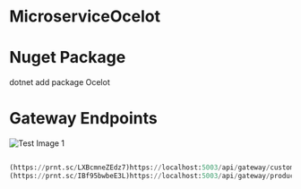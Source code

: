 # MicroserviceOcelot
# Nuget Package
dotnet add package Ocelot

# Gateway Endpoints
![Test Image 1](https://prnt.sc/LXBcmneZEdz7)
```python

(https://prnt.sc/LXBcmneZEdz7)https://localhost:5003/api/gateway/customer/getcustomers  navigated to https://localhost:5002/api/customer/getcustomers
(https://prnt.sc/IBf95bwbeE3L)https://localhost:5003/api/gateway/product/getproducts    navigated to https://localhost:5001/api/product/getproducts
```
